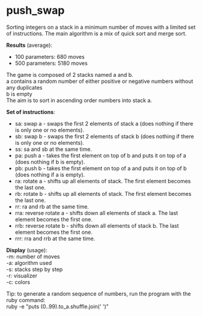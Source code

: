 # push_swap
Sorting integers on a stack in a minimum number of moves with a limited set of instructions.
The main algorithm is a mix of quick sort and merge sort.

**Results** (average):
- 100 parameters: 680 moves
- 500 parameters: 5180 moves

The game is composed of 2 stacks named a and b.  
	a contains a random number of either positive or negative numbers without any duplicates  
	b is empty  
The aim is to sort in ascending order numbers into stack a.  
  
**Set of instructions**:
- sa: swap a - swaps the first 2 elements of stack a (does nothing if there is only one or no elements).
- sb: swap b - swaps the first 2 elements of stack b (does nothing if there is only one or no elements).
- ss: sa and sb at the same time.
- pa: push a - takes the first element on top of b and puts it on top of a (does nothing if b is empty).  
- pb: push b - takes the first element on top of a and puts it on top of b (does nothing if a is empty).  
- ra: rotate a - shifts up all elements of stack. The first element becomes the last one.  
- rb: rotate b - shifts up all elements of stack. The first element becomes the last one.  
- rr: ra and rb at the same time.
- rra: reverse rotate a - shifts down all elements of stack a. The last element becomes the first one.
- rrb: reverse rotate b - shifts down all elements of stack b. The last element becomes the first one.
- rrr: rra and rrb at the same time.  
  
**Display** (usage):  
-m: number of moves  
-a: algorithm used  
-s: stacks step by step  
-r: visualizer  
-c: colors  

Tip: to generate a random sequence of numbers, run the program with the ruby command:  
ruby -e "puts (0..99).to_a.shuffle.join(' ')" 
